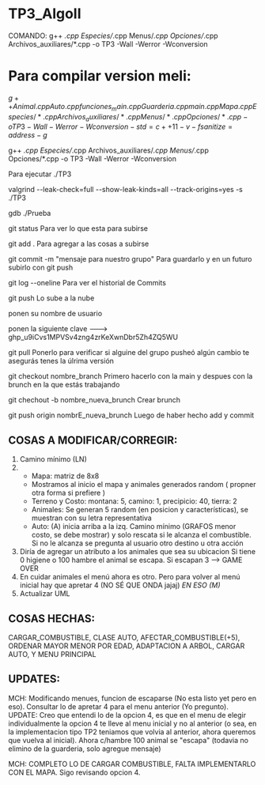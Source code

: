 # TP3_AlgoII

COMANDO: g++ *.cpp Especies/*.cpp Menus/*.cpp Opciones/*.cpp Archivos_auxiliares/*.cpp -o TP3 -Wall -Werror -Wconversion

# Para compilar version meli: 

$g++ Animal.cpp Auto.cpp funciones_main.cpp Guarderia.cpp main.cpp Mapa.cpp Especies/*.cpp Archivos_auxiliares/*.cpp Menus/*.cpp Opciones/*.cpp  -o TP3 -Wall -Werror -Wconversion -std=c++11 -v -fsanitize=address -g$

g++ *.cpp Especies/*.cpp Archivos_auxiliares/*.cpp Menus/*.cpp Opciones/*.cpp -o TP3 -Wall -Werror -Wconversion

Para ejecutar ./TP3

valgrind --leak-check=full --show-leak-kinds=all --track-origins=yes -s ./TP3

gdb ./Prueba

git status                                   Para ver lo que esta para subirse

git add .                                    Para agregar a las cosas a subirse

git commit -m "mensaje para nuestro grupo"   Para guardarlo y en un futuro subirlo con git push

git log --oneline                            Para ver el historial de Commits

git push                                     Lo sube a la nube 

ponen su nombre de usuario

ponen la siguiente clave --->  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

git pull                                     Ponerlo para verificar si alguine del grupo pusheó algún cambio
                                                te asegurás tenes la úlrima versión

git checkout nombre_branch                   Primero hacerlo con la main y despues con la brunch en la que estás trabajando

git chechout -b nombre_nueva_brunch          Crear brunch

git push origin nombrE_nueva_brunch          Luego de haber hecho add y commit

## COSAS A MODIFICAR/CORREGIR:
1. Camino mínimo (LN)
5. - Mapa: matriz de 8x8
   - Mostramos al inicio el mapa y animales generados random ( propner otra forma si prefiere )
   - Terreno y Costo: montana: 5, camino: 1, precipicio: 40, tierra: 2
   - Animales: Se generan 5 random (en posicion y características), se muestran con su letra representativa
   - Auto: (A) inicia arriba a la izq. Camino mínimo (GRAFOS menor costo, se debe mostrar) y solo rescata si le alcanza el combustible.
          Si no le alcanza se pregunta al usuario otro destino u otra acción          
6. Diría de agregar un atributo a los animales que sea su ubicacion
   Si tiene 0 higiene o 100 hambre el animal se escapa. Si escapan 3 --> GAME OVER
7. En cuidar animales el menú ahora es otro. Pero para volver al menú inicial hay que apretar 4 (NO SÉ QUE ONDA jajaj) *EN ESO (M)*
10. Actualizar UML

## COSAS HECHAS:

CARGAR_COMBUSTIBLE, CLASE AUTO, AFECTAR_COMBUSTIBLE(+5), ORDENAR MAYOR MENOR POR EDAD, ADAPTACION A ARBOL, CARGAR AUTO, Y MENU PRINCIPAL


## UPDATES:

MCH: Modificando menues, funcion de escaparse (No esta listo yet pero en eso). Consultar lo de apretar 4 para el menu anterior (Yo pregunto). UPDATE: Creo que entendi lo de la opcion 4, es que en el menu de elegir individualmente la opcion 4 te lleve al menu inicial y no al anterior (o sea, en la implementacion tipo TP2 teniamos que volvia al anterior, ahora queremos que vuelva al inicial). Ahora c/hambre 100 animal se "escapa" (todavia no elimino de la guarderia, solo agregue mensaje) 

MCH: COMPLETO LO DE CARGAR COMBUSTIBLE, FALTA IMPLEMENTARLO CON EL MAPA. Sigo revisando opcion 4.
